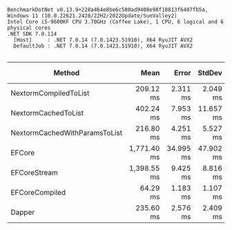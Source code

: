 ```

BenchmarkDotNet v0.13.9+228a464e8be6c580ad9408e98f18813f6407fb5a, Windows 11 (10.0.22621.2428/22H2/2022Update/SunValley2)
Intel Core i5-9600KF CPU 3.70GHz (Coffee Lake), 1 CPU, 6 logical and 6 physical cores
.NET SDK 7.0.114
  [Host]     : .NET 7.0.14 (7.0.1423.51910), X64 RyuJIT AVX2
  DefaultJob : .NET 7.0.14 (7.0.1423.51910), X64 RyuJIT AVX2


```
| Method                        | Mean        | Error     | StdDev    | Ratio | RatioSD | Gen0       | Gen1       | Allocated | Alloc Ratio |
|------------------------------ |------------:|----------:|----------:|------:|--------:|-----------:|-----------:|----------:|------------:|
| NextormCompiledToList         |   209.12 ms |  2.311 ms |  2.049 ms |  1.00 |    0.00 |  2333.3333 |          - |  11.65 MB |        1.00 |
| NextormCachedToList           |   402.24 ms |  7.953 ms | 11.657 ms |  1.92 |    0.05 |  7000.0000 |  2000.0000 |  35.48 MB |        3.05 |
| NextormCachedWithParamsToList |   216.80 ms |  4.251 ms |  5.527 ms |  1.05 |    0.03 |  2333.3333 |          - |  11.67 MB |        1.00 |
| EFCore                        | 1,771.40 ms | 34.995 ms | 47.902 ms |  8.61 |    0.24 | 18000.0000 | 17000.0000 |  81.61 MB |        7.00 |
| EFCoreStream                  | 1,398.55 ms |  9.425 ms |  8.816 ms |  6.69 |    0.07 | 14000.0000 | 13000.0000 |  66.48 MB |        5.70 |
| EFCoreCompiled                |    64.29 ms |  1.183 ms |  1.107 ms |  0.31 |    0.01 |  2625.0000 |          - |  12.16 MB |        1.04 |
| Dapper                        |   235.60 ms |  2.576 ms |  2.409 ms |  1.13 |    0.02 |  2333.3333 |          - |  11.48 MB |        0.99 |
